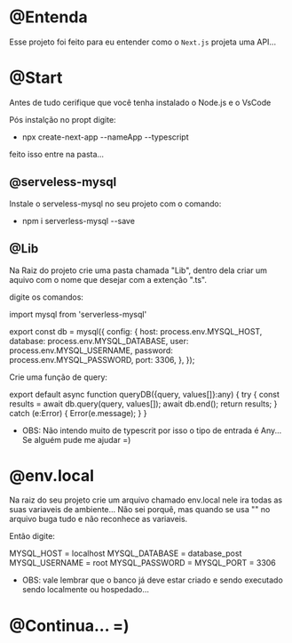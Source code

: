 # @Entenda

Esse projeto foi feito para eu entender como o `Next.js` projeta uma API...

# @Start
Antes de tudo cerifique que você tenha instalado o Node.js e o VsCode

Pós instalção no propt digite:
* npx create-next-app --nameApp --typescript

feito isso entre na pasta...

## @serveless-mysql

Instale o serveless-mysql no seu projeto com o comando:
* npm i serverless-mysql --save

## @Lib

Na Raiz do projeto crie uma pasta chamada "Lib", dentro dela criar um aquivo com o nome que desejar com a extenção ".ts".

digite os comandos:

import mysql from 'serverless-mysql'

export const db = mysql({
  config: {
    host: process.env.MYSQL_HOST,
    database: process.env.MYSQL_DATABASE,
    user: process.env.MYSQL_USERNAME,
    password: process.env.MYSQL_PASSWORD,
    port: 3306,
  },
});


Crie uma função de query:

export default async function queryDB({query, values[]}:any) {
  try {
    const results = await db.query(query, values[]);
    await db.end();
    return results;
  } catch (e:Error) {
    Error(e.message);
  }
}

* OBS: Não intendo muito de typescrit por isso o tipo de entrada é Any... Se alguém pude me ajudar =)

# @env.local

Na raiz do seu projeto crie um arquivo chamado env.local nele ira todas as suas variaveis de ambiente... Não sei porquê, mas quando se usa "" no arquivo buga tudo e não reconhece as variaveis.

Então digite:

MYSQL_HOST = localhost
MYSQL_DATABASE = database_post
MYSQL_USERNAME = root
MYSQL_PASSWORD = 
MYSQL_PORT = 3306

* OBS: vale lembrar que o banco já deve estar criado e sendo executado sendo localmente ou hospedado...

# @Continua... =)
